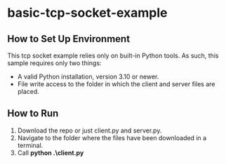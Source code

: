 # basic-tcp-socket-example

## How to Set Up Environment
This tcp socket example relies only on built-in Python tools. As such, this sample requires only two things:
- A valid Python installation, version 3.10 or newer.
- File write access to the folder in which the client and server files are placed.
## How to Run
1. Download the repo or just client.py and server.py.
2. Navigate to the folder where the files have been downloaded in a terminal.
3. Call **python .\client.py**